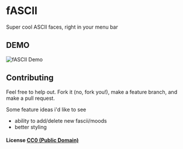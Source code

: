 # fASCII

Super cool ASCII faces, right in your menu bar

## DEMO

![fASCII Demo]()

## Contributing

Feel free to help out. Fork it (no, fork you!), make a feature branch, and make a pull request.

Some feature ideas i'd like to see

 - ability to add/delete new fascii/moods
 - better styling

#### License [CC0 (Public Domain)](LICENSE.md)
